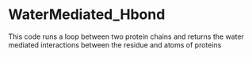 # WaterMediated_Hbond
This code runs a loop between two protein chains and returns the water mediated interactions between the residue and atoms of proteins

